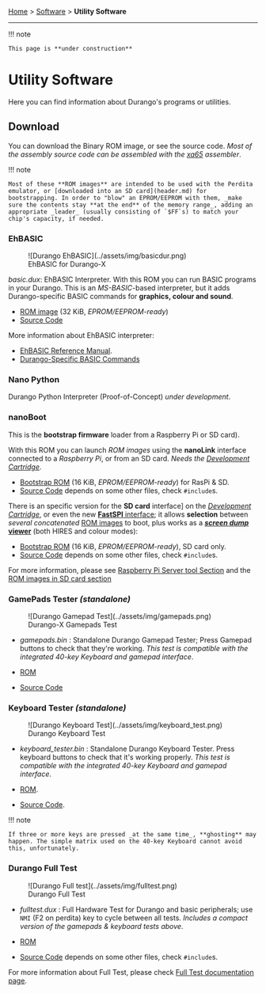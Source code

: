 [Home](../index.md) > [Software](software.md) > **Utility Software**
___
!!! note

	This page is **under construction**

# Utility Software

Here you can find information about Durango's programs or utilities.

## Download

You can download the Binary ROM image, or see the source code.
_Most of the assembly source code can be assembled with the [xa65](https://www.floodgap.com/retrotech/xa/) assembler_.

!!! note

	Most of these **ROM images** are intended to be used with the Perdita emulator, or [downloaded into an SD card](header.md) for bootstrapping. In order to "blow" an EPROM/EEPROM with them, _make sure the contents stay **at the end** of the memory range_, adding an appropriate _leader_ (usually consisting of `$FF`s) to match your chip's capacity, if needed.

### EhBASIC

<figure markdown>
![Durango EhBASIC](../assets/img/basicdur.png)
<figcaption>EhBASIC for Durango-X</figcaption>
</figure>

_basic.dux_: EhBASIC Interpreter. With this ROM you can run BASIC programs in your Durango. This is an _MS-BASIC_-based interpreter, but it adds Durango-specific BASIC commands for **graphics, colour and sound**.


* [ROM image](../assets/bin/basicgr.dux) (32 KiB, _EPROM/EEPROM-ready_)
* [Source Code](https://github.com/zuiko21/minimOS/blob/ehgraph/forge/eh_basic/ehbasic_sa.s)

More information about EhBASIC interpreter:

* [EhBASIC Reference Manual](http://retro.hansotten.nl/uploads/leedavison/Enhanced_6502_BASIC_reference_manual.pdf).
* [Durango-Specific BASIC Commands](ehbasic.md)

### Nano Python

Durango Python Interpreter (Proof-of-Concept) _under development_.

### nanoBoot

This is the **bootstrap firmware** loader from a Raspberry Pi or SD card).

With this ROM you can launch _ROM images_ using the **nanoLink** interface connected to a _Raspberry Pi_, or from an SD card. _Needs the [Development Cartridge](../hardware/dev_cart.md)_.

* [Bootstrap ROM](../assets/bin/nanoboot.dux) (16 KiB, _EPROM/EEPROM-ready_) for RasPi & SD.
* [Source Code](https://github.com/zuiko21/minimOS/blob/master/forge/nanoboot/rom.s) depends on some other files, check `#include`s.

There is an specific version for the **SD card** interface] on the [_Development Cartridge_](../hard/cart/dev.md), or even the new [**FastSPI** interface](../hard/bus/periph.md); it allows **selection** between _several concatenated_ [ROM images](header.md) to boot, plus works as a [**_screen dump_ viewer**](filesys.md) (both HIRES and colour modes):

* [Bootstrap ROM](../assets/bin/multi.dux) (16 KiB, _EPROM/EEPROM-ready_), SD card only.
* [Source Code](https://github.com/zuiko21/minimOS/blob/master/forge/nanoboot/multi.s) depends on some other files, check `#include`s.

For more information, please see [Raspberry Pi Server tool Section](../tools/tools.md#raspberry-pi-durango-servernano-boot) and the [ROM images in SD card section](multiboot.md)

### GamePads Tester _(standalone)_

<figure markdown>
![Durango Gamepad Test](../assets/img/gamepads.png)
<figcaption>Durango-X Gamepads Test</figcaption>
</figure>

* _gamepads.bin_ : Standalone Durango Gamepad Tester; Press Gamepad buttons to check that they're working. _This test is compatible with the integrated 40-key Keyboard and gamepad interface_.

* [ROM](../assets/bin/gamepads.dux)
* [Source Code](https://github.com/durangoretro/durango_demos/blob/main/gamepads.s)

### Keyboard Tester _(standalone)_

<figure markdown>
![Durango Keyboard Test](../assets/img/keyboard_test.png)
<figcaption>Durango Keyboard Test</figcaption>
</figure>

* _keyboard_tester.bin_ : Standalone Durango Keyboard Tester. Press keyboard buttons to check that it's working properly. _This test is compatible with the integrated 40-key Keyboard and gamepad interface_.

* [ROM](../assets/bin/keyboard_tester.dux).
* [Source Code](https://github.com/durangoretro/durango_demos/blob/main/keyboard_tester.c).

!!! note

	If three or more keys are pressed _at the same time_, **ghosting** may happen. The simple matrix used on the 40-key Keyboard cannot avoid this, unfortunately.
	
### Durango Full Test

<figure markdown>
![Durango Full test](../assets/img/fulltest.png)
<figcaption>Durango Full Test</figcaption>
</figure>

* _fulltest.dux_ : Full Hardware Test for Durango and basic peripherals; use `NMI` (F2 on perdita) key to cycle between all tests. _Includes a compact version of the gamepads & keyboard tests above_.

* [ROM](../assets/bin/fulltest.dux)
* [Source Code](https://github.com/zuiko21/minimOS/blob/master/forge/test/fulltest.s) depends on some other files, check `#include`s.

For more information about Full Test, please check [Full Test documentation page](fulltest.md).
